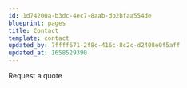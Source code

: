 ```yaml
---
id: 1d74200a-b3dc-4ec7-8aab-db2bfaa554de
blueprint: pages
title: Contact
template: contact
updated_by: 7ffff671-2f8c-416c-8c2c-d2408e0f5aff
updated_at: 1658529390
---
```

Request a quote
